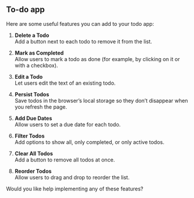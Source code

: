## To-do app

Here are some useful features you can add to your todo app:

1. **Delete a Todo**  
   Add a button next to each todo to remove it from the list.

2. **Mark as Completed**  
   Allow users to mark a todo as done (for example, by clicking on it or with a checkbox).

3. **Edit a Todo**  
   Let users edit the text of an existing todo.

4. **Persist Todos**  
   Save todos in the browser’s local storage so they don’t disappear when you refresh the page.

5. **Add Due Dates**  
   Allow users to set a due date for each todo.

6. **Filter Todos**  
   Add options to show all, only completed, or only active todos.

7. **Clear All Todos**  
   Add a button to remove all todos at once.

8. **Reorder Todos**  
   Allow users to drag and drop to reorder the list.

Would you like help implementing any of these features?
